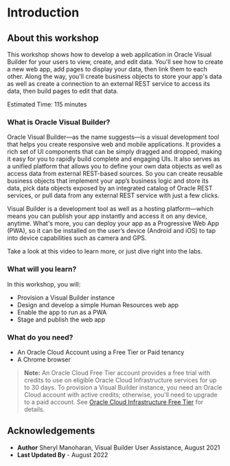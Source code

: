 # Introduction

## About this workshop

This workshop shows how to develop a web application in Oracle Visual Builder for your users to view, create, and edit data. You'll see how to create a new web app, add pages to display your data, then link them to each other. Along the way, you'll create business objects to store your app's data as well as create a connection to an external REST service to access its data, then build pages to edit that data.

Estimated Time: 115 minutes

### What is Oracle Visual Builder?
Oracle Visual Builder—as the name suggests—is a visual development tool that helps you create responsive web and mobile applications. It provides a rich set of UI components that can be simply dragged and dropped, making it easy for you to rapidly build complete and engaging UIs. It also serves as a unified platform that allows you to define your own data objects as well as access data from external REST-based sources. So you can create reusable business objects that implement your app’s business logic and store its data, pick data objects exposed by an integrated catalog of Oracle REST services, or pull data from any external REST service with just a few clicks.

Visual Builder is a development tool as well as a hosting platform—which means you can publish your app instantly and access it on any device, anytime. What's more, you can deploy your app as a Progressive Web App (PWA), so it can be installed on the user’s device (Android and iOS) to tap into device capabilities such as camera and GPS.

Take a look at this video to learn more, or just dive right into the labs.

  [](youtube:Z-b0ayPRhwY)

### What will you learn?

In this workshop, you will:
- Provision a Visual Builder instance
- Design and develop a simple Human Resources web app
- Enable the app to run as a PWA
- Stage and publish the web app

### What do you need?

* An Oracle Cloud Account using a Free Tier or Paid tenancy
* A Chrome browser

> **Note:** An Oracle Cloud Free Tier account provides a free trial with credits to use on eligible Oracle Cloud Infrastructure services for up to 30 days. To provision a Visual Builder instance, you need an Oracle Cloud account with active credits; otherwise, you'll need to upgrade to a paid account. See [Oracle Cloud Infrastructure Free Tier](https://www.oracle.com/cloud/free/#always-free) for details.

## Acknowledgements

* **Author** Sheryl Manoharan, Visual Builder User Assistance, August 2021
* **Last Updated By** - August 2022
